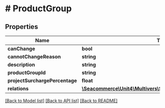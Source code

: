 # # ProductGroup

## Properties

Name | Type | Description | Notes
------------ | ------------- | ------------- | -------------
**canChange** | **bool** |  | [optional] 
**cannotChangeReason** | **string** |  | [optional] 
**description** | **string** |  | [optional] 
**productGroupId** | **string** |  | 
**projectSurchargePercentage** | **float** |  | [optional] 
**relations** | [**\Seacommerce\Unit4\Multivers\Sdk\Model\ProductGroupRelation[]**](ProductGroupRelation.md) |  | [optional] 

[[Back to Model list]](../../README.md#documentation-for-models) [[Back to API list]](../../README.md#documentation-for-api-endpoints) [[Back to README]](../../README.md)


